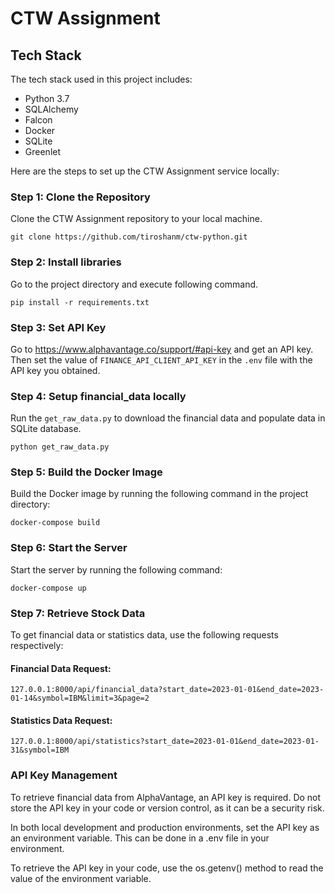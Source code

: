 # CTW Assignment

## Tech Stack

The tech stack used in this project includes:

- Python 3.7
- SQLAlchemy
- Falcon
- Docker
- SQLite
- Greenlet

Here are the steps to set up the CTW Assignment service locally:

### Step 1: Clone the Repository
Clone the CTW Assignment repository to your local machine.
```shell
git clone https://github.com/tiroshanm/ctw-python.git
```

### Step 2: Install libraries
Go to the project directory and execute following command.
```shell
pip install -r requirements.txt
```

### Step 3: Set API Key
Go to https://www.alphavantage.co/support/#api-key and get an API key.
Then set the value of `FINANCE_API_CLIENT_API_KEY` in the `.env` file with the API key you obtained.

### Step 4: Setup financial_data locally
Run the `get_raw_data.py` to download the financial data and populate data in SQLite database.
```shell
python get_raw_data.py
```

### Step 5: Build the Docker Image
Build the Docker image by running the following command in the project directory:
```shell
docker-compose build
```

### Step 6: Start the Server
Start the server by running the following command:
```shell
docker-compose up
```

### Step 7: Retrieve Stock Data
To get financial data or statistics data, use the following requests respectively:

#### Financial Data Request:
```http request
127.0.0.1:8000/api/financial_data?start_date=2023-01-01&end_date=2023-01-14&symbol=IBM&limit=3&page=2
```

#### Statistics Data Request:
```http request
127.0.0.1:8000/api/statistics?start_date=2023-01-01&end_date=2023-01-31&symbol=IBM
```

### API Key Management
To retrieve financial data from AlphaVantage, an API key is required. Do not store the API key in your code or version control, as it can be a security risk.

In both local development and production environments, set the API key as an environment variable. This can be done in a .env file in your environment.

To retrieve the API key in your code, use the os.getenv() method to read the value of the environment variable.
